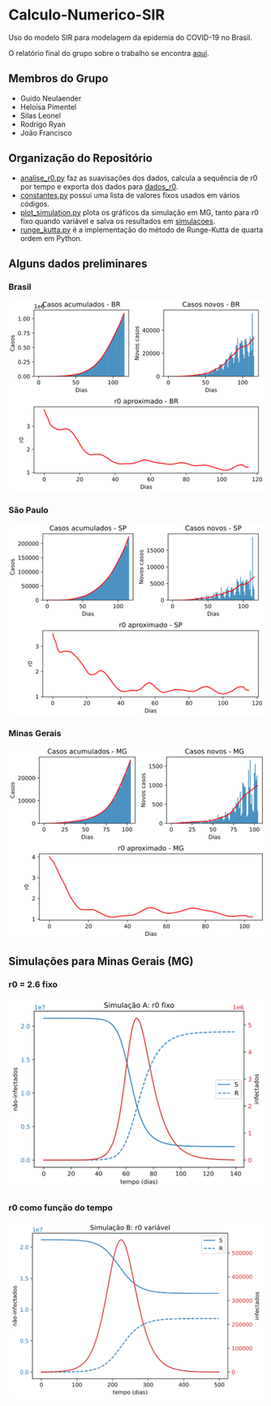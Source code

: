 # Calculo-Numerico-SIR
Uso do modelo SIR para modelagem da epidemia do COVID-19 no Brasil.

O relatório final do grupo sobre o trabalho se encontra [aqui](relatorio/relatorio.pdf).

## Membros do Grupo
- Guido Neulaender
- Heloisa Pimentel
- Silas Leonel
- Rodrigo Ryan
- João Francisco

## Organização do Repositório
- [analise_r0.py](analise_r0.py) faz as suavisações dos dados, calcula a sequência de r0 por tempo e exporta dos dados para [dados_r0](dados_r0).
- [constantes.py](constantes.py) possui uma lista de valores fixos usados em vários códigos.
- [plot_simulation.py](plot_simulation.py) plota os gráficos da simulação em MG, tanto para r0 fixo quando variável e salva os resultados em [simulacoes](simulacoes).
- [runge_kutta.py](runge_kutta.py) é a implementação do método de Runge-Kutta de quarta ordem em Python.

## Alguns dados preliminares
### Brasil
![Dados preliminares do Brasil](/dados_r0/BR_r0-aprox.svg)
### São Paulo
![Dados preliminares de São Paulo](/dados_r0/SP_r0-aprox.svg)
### Minas Gerais
![Dados preliminares de Minas Gerais](/dados_r0/MG_r0-aprox.svg)

## Simulações para Minas Gerais (MG)
### r0 = 2.6 fixo
![Simulação do r0 fixo na epidemia de Minas Gerais](/simulacoes/SimulacaoA_r0fixo.svg)
### r0 como função do tempo
![Simulação do r0(t) na epidemia de Minas Gerais](/simulacoes/SimulacaoB_r0variavel.svg)
